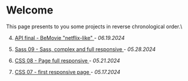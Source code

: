 # Welcome

This page presents to you some projects in reverse chronological order.\

4. <a target="_blank" href="https://artdorc.github.io/BECODE-CSS-pixel-perfect/BeMovie"> API final - BeMovie "netflix-like" </a> - *06.19.2024*

3. <a target="_blank" href="https://artdorc.github.io/BECODE-CSS-pixel-perfect/09-Bonus-Sass">Sass 09 - Sass, complex and full responsive </a> - *05.28.2024*

2. <a target="_blank" href="https://artdorc.github.io/BECODE-CSS-pixel-perfect/08-ultimate-CSS">CSS 08 - Page full responsive </a> - *05.21.2024*
   
1. <a target="_blank" href="https://artdorc.github.io/BECODE-CSS-pixel-perfect/07-final-CSS-grid-responsive"> CSS 07 - first responsive page </a> - *05.17.2024*






